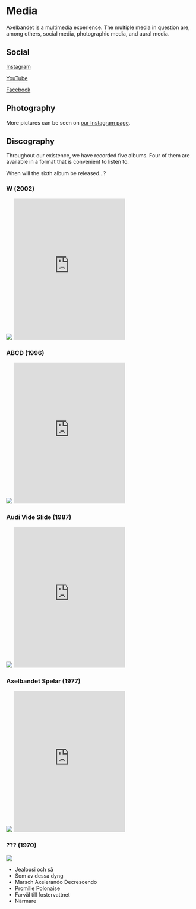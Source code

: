 # Media

Axelbandet is a multimedia experience. The multiple media in question are, among others, social media, photographic media, and aural media.

## Social

[Instagram](https://www.instagram.com/axelbandet/)

[YouTube](https://www.youtube.com/channel/UCe4nGl0X6Nznp68YsYgIhXg)

[Facebook](https://www.facebook.com/axelbandet/)

## Photography

~~More~~ pictures can be seen on [our Instagram page](https://www.instagram.com/axelbandet/).

## Discography

Throughout our existence, we have recorded five albums. Four of them are available in a format that is convenient to listen to.

When will the sixth album be released...?

### W (2002)

<img src="/axelbandet-w.png" class="albumcover" />
<iframe class="spotify" src="https://open.spotify.com/embed/album/2SGmESRu8NxvXNHQRQAW74" height="380" frameborder="0" allowtransparency="true" allow="encrypted-media"></iframe>

### ABCD (1996)

<img src="/axelbandet-abcd.jpg" class="albumcover" />
<iframe class="spotify" src="https://open.spotify.com/embed/album/0MK2F2i1LGBaflVKYYt1se" height="380" frameborder="0" allowtransparency="true" allow="encrypted-media"></iframe>

### Audi Vide Slide (1987)

<img src="/axelbandet-audi-vide-slide.jpg" class="albumcover" />
<iframe class="spotify" src="https://open.spotify.com/embed/album/5eWrRuEt395gLpd7wtfSxU" height="380" frameborder="0" allowtransparency="true" allow="encrypted-media"></iframe>

### Axelbandet Spelar (1977)

<img src="/axelbandet-spelar.png" class="albumcover" />
<iframe class="spotify" src="https://open.spotify.com/embed/album/3ftmY1WnGEE7Gi344piNdK" height="380" frameborder="0" allowtransparency="true" allow="encrypted-media"></iframe>

### ??? (1970)

<img src="/axelbandet-1970.jpg" class="albumcover" />

- Jealousi och så
- Som av dessa dyng
- Marsch Axelerando Decrescendo
- Promille Polonaise
- Farväl till fostervattnet
- Närmare 